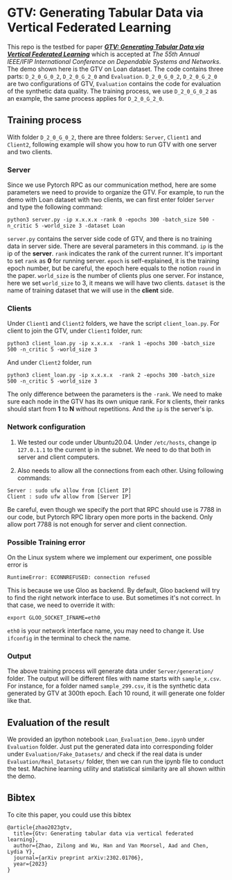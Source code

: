 # GTV: Generating Tabular Data via Vertical Federated Learning

This repo is the testbed for paper [***GTV: Generating Tabular Data via Vertical Federated Learning***]([https://www.google.com](https://arxiv.org/pdf/2302.01706v1)) which is accepted at *The 55th Annual IEEE/IFIP International Conference on Dependable Systems and Networks*. The demo shown here is the GTV on Loan dataset. The code contains three parts: `D_2_0_G_0_2`, `D_2_0_G_2_0` and `Evaluation`. `D_2_0_G_0_2`, `D_2_0_G_2_0` are two configurations of GTV, `Evaluation` contains the code for evaluation of the synthetic data quality. The training process, we use `D_2_0_G_0_2` as an example, the same process applies for `D_2_0_G_2_0`.


## Training process

With folder `D_2_0_G_0_2`, there are three folders: `Server`, `Client1` and `Client2`, following example will show you how to run GTV with one server and two clients.

### Server
Since we use Pytorch RPC as our communication method, here are some parameters we need to provide to organize the GTV. For example, to run the demo with Loan dataset with two clients, we can first enter folder `Server` and type the following command:
```
python3 server.py -ip x.x.x.x -rank 0 -epochs 300 -batch_size 500 -n_critic 5 -world_size 3 -dataset Loan
```
`server.py` contains the server side code of GTV, and there is no training data in server side. There are several parameters in this command. `ip` is the ip of the **server**. `rank` indicates the rank of the current runner. It's important to set `rank` as **0** for running server. `epoch` is self-explained, it is the training epoch number, but be careful, the epoch here equals to the notion `round` in the paper. `world_size` is the number of clients plus one server. For instance, here we set `world_size` to 3, it means we will have two clients. `dataset` is the name of training dataset that we will use in the **client** side.

### Clients
Under `Client1` and `Client2` folders, we have the script `client_loan.py`. For client to join the GTV, under `Client1` folder, run:
```
python3 client_loan.py -ip x.x.x.x  -rank 1 -epochs 300 -batch_size 500 -n_critic 5 -world_size 3
```
And under `Client2` folder, run
```
python3 client_loan.py -ip x.x.x.x  -rank 2 -epochs 300 -batch_size 500 -n_critic 5 -world_size 3
```
The only difference between the parameters is the `-rank`. We need to make sure each node in the GTV has its own unique rank. For `N` clients, their ranks should start from **1** to **N** without repetitions. And the `ip` is the server's ip.

### Network configuration
1. We tested our code under Ubuntu20.04. Under `/etc/hosts`, change ip `127.0.1.1` to the current ip in the subnet. We need to do that both in server and client computers.

2. Also needs to allow all the connections from each other. Using following commands:
```
Server : sudo ufw allow from [Client IP]
Client : sudo ufw allow from [Server IP]
```
Be careful, even though we specify the port that RPC should use is 7788 in our code, but Pytorch RPC library open more ports in the backend. Only allow port 7788 is not enough for server and client connection.
### Possible Training error
On the Linux system where we implement our experiment, one possible error is 
```
RuntimeError: ECONNREFUSED: connection refused
```
This is because we use Gloo as backend. By default, Gloo backend will try to find the right network interface to use. But sometimes it's not correct. In that case, we need to override it with:
```
export GLOO_SOCKET_IFNAME=eth0
```
`eth0` is your network interface name, you may need to change it. Use ```ifconfig``` in the terminal to check the name.


### Output
The above training process will generate data under  `Server/generation/` folder. The output will be different files with name starts with `sample_x.csv`. For instance, for a folder named `sample_299.csv`, it is the synthetic data generated by GTV at 300th epoch. Each 10 round, it will generate one folder like that.




## Evaluation of the result
We provided an ipython notebook `Loan_Evaluation_Demo.ipynb` under `Evaluation` folder. Just put the generated data into corresponding folder under `Evaluation/Fake_Datasets/` and check if the real data is under `Evaluation/Real_Datasets/` folder, then we can run the ipynb file to conduct the test. Machine learning utility and statistical similarity are all shown within the demo.

## Bibtex

To cite this paper, you could use this bibtex

```
@article{zhao2023gtv,
  title={Gtv: Generating tabular data via vertical federated learning},
  author={Zhao, Zilong and Wu, Han and Van Moorsel, Aad and Chen, Lydia Y},
  journal={arXiv preprint arXiv:2302.01706},
  year={2023}
}

```
